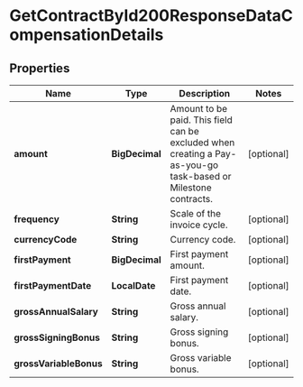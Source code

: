 

# GetContractById200ResponseDataCompensationDetails


## Properties

| Name | Type | Description | Notes |
|------------ | ------------- | ------------- | -------------|
|**amount** | **BigDecimal** | Amount to be paid. This field can be excluded when creating a Pay-as-you-go task-based or Milestone contracts. |  [optional] |
|**frequency** | **String** | Scale of the invoice cycle. |  [optional] |
|**currencyCode** | **String** | Currency code. |  [optional] |
|**firstPayment** | **BigDecimal** | First payment amount. |  [optional] |
|**firstPaymentDate** | **LocalDate** | First payment date. |  [optional] |
|**grossAnnualSalary** | **String** | Gross annual salary. |  [optional] |
|**grossSigningBonus** | **String** | Gross signing bonus. |  [optional] |
|**grossVariableBonus** | **String** | Gross variable bonus. |  [optional] |



